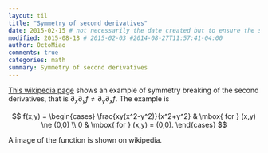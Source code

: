 ```yaml
---
layout: til
title: "Symmetry of second derivatives"
date: 2015-02-15 # not necessarily the date created but to ensure the sorting of posts
modified: 2015-08-18 # 2015-02-03 #2014-08-27T11:57:41-04:00
author: OctoMiao
comments: true
categories: math
summary: Symmetry of second derivatives
---
```



[This wikipedia page](https://en.wikipedia.org/wiki/Symmetry_of_second_derivatives#Requirement_of_continuity) shows an example of symmetry breaking of the second derivatives, that is $\partial_x\partial_y f \ne \partial_y\partial_x f$. The example is

$$
f(x,y) = \begin{cases}
\frac{xy(x^2-y^2)}{x^2+y^2} & \mbox{ for } (x,y) \ne (0,0) \\
0 & \mbox{ for } (x,y) = (0,0).
 \end{cases}
$$

A image of the function is shown on wikipedia.
